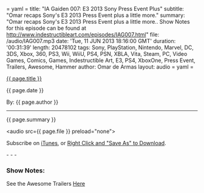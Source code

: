 = yaml =
title: "IA Gaiden 007: E3 2013 Sony Press Event Plus"
subtitle: "Omar recaps Sony's E3 2013 Press Event plus a little more."
summary: "Omar recaps Sony's E3 2013 Press Event plus a little more.. Show Notes for this episode can be found at http://www.indestructibleart.com/episodes/IAG007.html"
file: /audio/IAG007.mp3
date: 'Tue, 11 JUN 2013 18:16:00 GMT'
duration: '00:31:39'
length: 20478102
tags: Sony, PlayStation, Nintendo, Marvel, DC, 3DS, Xbox, 360, PS3, Wii, WiiU, PS4, PSN, XBLA, Vita, Steam, PC, Video Games, Comics, Games, Indestructible Art, E3, PS4, XboxOne, Press Event, Trailers, Awesome, Hammer
author: Omar de Armas
layout: audio
= yaml =

<a href="{{ page.url }}" class='postTitleLink'><p class='postTitle'>{{ page.title }}</p></a>
<p class='postPublished'>{{ page.date }}</p>
<p class='postAuthor'>By: {{ page.author }}</p>
<hr>

<p class='podcastSummary'>{{ page.summary }}</p>

<audio src={{ page.file }} preload="none"></audio>
<p class='subLinks'>Subscribe on <a href='http://bit.ly/iapodcast'>iTunes</a>, or <a href={{ page.file }}>Right Click and "Save As" to Download</a>.</p>
- - -

### Show Notes:  ###
See the Awesome Trailers [Here](http://www.indestructibleart.com/posts/2013-06-11-SonyTrailers.html)